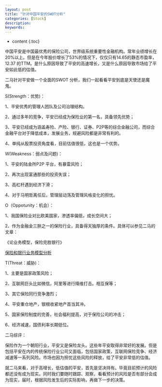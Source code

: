 ```yaml
---
layout: post
title: "针对中国平安的SWOT分析"
categories: [Stock]
description:
keywords:
---
```


* content
{:toc}




中国平安是中国最优秀的保险公司，世界级系统重要性金融机构。常年业绩增长在20%以上。但是在今年股价增长了53%的情况下，仅仅只有14.65的静态市盈率，12.37 的TTM。是什么原因导致了平安的高速增长，又是什么原因导致市场给了平安如此低的估值。



二马针对平安做一个全面的SWOT 分析，我们一起看看平安到底是天使还是魔鬼。



S(Strength：优势)：

1、平安优秀的管理人团队及公司治理结构。

2、通过多年的竞争，平安已经成为保险业的第一名，具备领先优势；

3、平安已经成为涵盖寿险、产险、银行、证券、P2P等的综合金融公司，而综合金融平台对于降低成本，发展业务，规避风险都是非常有利的。

4、单纯从股票投资角度看，目前估值很低，这也是一个优势。



W(Weakness：弱点及问题)：

1、平安的陆金所P2P 平台，有暴雷风险；

2、再次出现富通那些的投资失误；

3、高杠杆遇到经济下滑；

4、对于马明哲离任后，管理层动荡及管理风格变化的担忧。



O（Oppotunity：机会）：

1、我国保险业对比欧美国家，渗透率偏低，成长空间大；

2、作为金融金三胖之一的保险行业，具备得天独厚的条件。具体可以参见二马的文章：

《论业务模型，保险完胜银行》

[保险和银行业务模型分析](https://www.milky.show/2021/01/07/%E4%BF%9D%E9%99%A9%E5%92%8C%E9%93%B6%E8%A1%8C%E4%B8%9A%E5%8A%A1%E6%A8%A1%E5%9E%8B%E5%88%86%E6%9E%90/)





T(Threat：威胁)：

1、主要是国家政策风险；

2、互联网巨头比如微信，阿里等进行降维打击。相互保等；

3、其它保险同行竞争激烈；

4、平安重仓地产，银根收紧地产首当其冲。

5、国家保险制度的完善，社会福利提高，对于保险公司的冲击；

6、经济减速，国债利率长期低位。



二马综评：

保险作为一个朝阳行业，平安又是保险龙头。这些年平安取得非常好的发展。但是包括平安在内的传统保险行业公司又面临，包括国家政策，互联网保险竞争、经济减速等一系列风险。市场也因为担忧这些风险的释放，给了平安非常低的估值。



就二马来看，对于高增长，低估值的平安，首先是坚决持有。毕竟目前预计的风险都还没有成为现实。同时我们要随时跟踪、观察，看看预计的风险是否有部分会成为现实，届时，根据风险发生后的实际影响，再做下一步的决策。